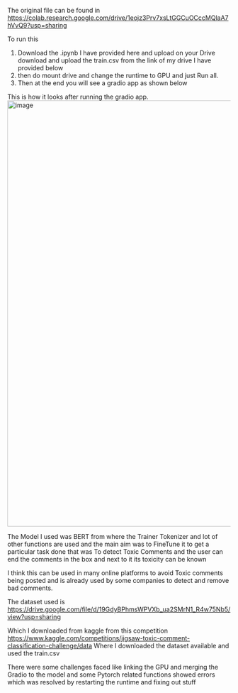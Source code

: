 The original file can be found in 
https://colab.research.google.com/drive/1eojz3Prv7xsLtGGCuOCccMQlaA7hVvQ9?usp=sharing


To run this 
1. Download the .ipynb I have provided here and upload on your Drive download and upload the train.csv from the link of my drive I have provided below
2. then do mount drive and change the runtime to GPU and just Run all.
3. Then at the end you will see a gradio app as shown below

    
This is how it looks after running the gradio app.
<img width="960" alt="image" src="https://github.com/VermaAman-tech/FineTuning_Bert_for_Toxic_Comment_Detector/assets/122050072/5487d256-9094-436d-aa6c-5ae624057ee8">


The Model I used was BERT from where the Trainer Tokenizer and lot of other functions are used and the main
aim was to FineTune it to get a particular task done that was
To detect Toxic Comments and the user can end the comments in the box and next to it its toxicity can be known

I think this can be used in many online platforms to avoid Toxic comments being posted and is already used by some 
companies to detect and remove bad comments.

The dataset used is 
https://drive.google.com/file/d/19GdyBPhmsWPVXb_ua2SMrN1_R4w75Nb5/view?usp=sharing

Which I downloaded from kaggle from this competition
https://www.kaggle.com/competitions/jigsaw-toxic-comment-classification-challenge/data
Where I downloaded the dataset available and used the train.csv 



There were some challenges faced like linking the GPU and merging the Gradio to the model and some Pytorch related functions showed errors which was resolved by restarting the runtime and fixing out stuff
